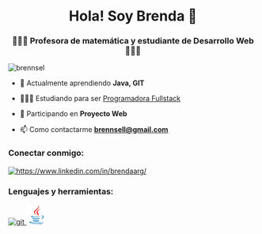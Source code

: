 <h1 align="center">Hola! Soy Brenda 👋</h1>
<h3 align="center">👩🏽‍🏫 Profesora de matemática y estudiante de Desarrollo Web 👩🏻‍💻</h3>

<p align="left"> <img src="https://komarev.com/ghpvc/?username=brennsel&label=Profile%20views&color=0e75b6&style=flat" alt="brennsel" /> </p>

- 🌱 Actualmente aprendiendo **Java, GIT**

- 👩🏻‍💻 Estudiando para ser [Programadora Fullstack](https://eggcooperation.com)

- 👥 Participando en **Proyecto Web**

- 📫 Como contactarme **brennsell@gmail.com**

<h3 align="left">Conectar conmigo:</h3>
<p align="left">
<a href="https://www.linkedin.com/in/brendaarg/" target="blank"><img align="center" src="https://raw.githubusercontent.com/rahuldkjain/github-profile-readme-generator/master/src/images/icons/Social/linked-in-alt.svg" alt="https://www.linkedin.com/in/brendaarg/" height="30" width="40" /></a>
</p>

<h3 align="left">Lenguajes y herramientas:</h3>
<p align="left"> <a href="https://git-scm.com/" target="_blank" rel="noreferrer"> <img src="https://www.vectorlogo.zone/logos/git-scm/git-scm-icon.svg" alt="git" width="40" height="40"/> </a> <a href="https://www.java.com" target="_blank" rel="noreferrer"> <img src="https://raw.githubusercontent.com/devicons/devicon/master/icons/java/java-original.svg" alt="java" width="40" height="40"/> </a> </p>
